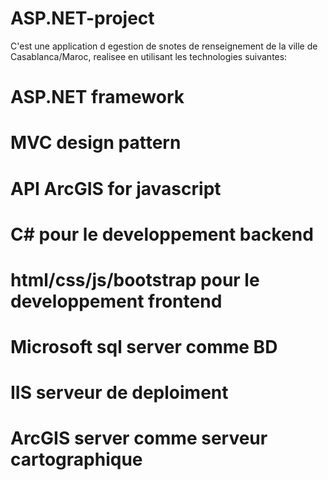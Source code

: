 # ASP.NET-project

C'est une application d egestion de snotes de renseignement de la ville de Casablanca/Maroc,
realisee en utilisant les technologies suivantes:

# ASP.NET framework
# MVC design pattern
# API ArcGIS for javascript
# C# pour le developpement backend
# html/css/js/bootstrap pour le developpement frontend
# Microsoft sql server comme BD 
# IIS serveur de deploiment
# ArcGIS server comme serveur cartographique
